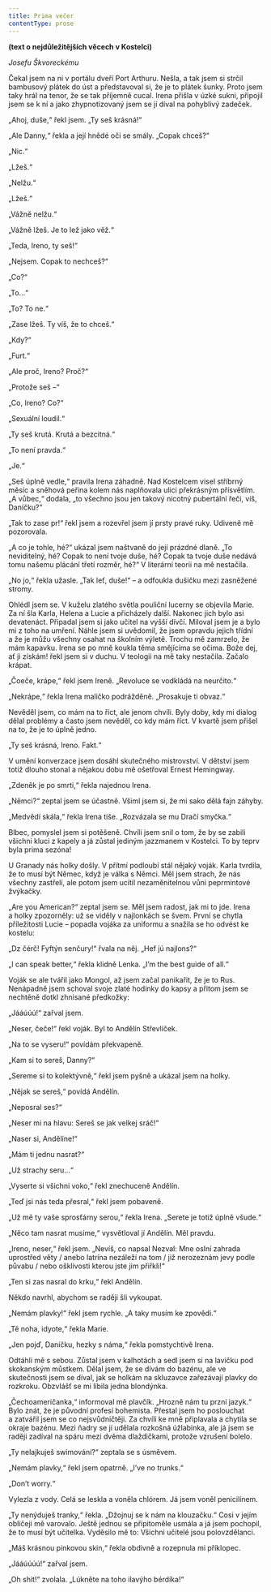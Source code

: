 ```yaml
---
title: Prima večer
contentType: prose
---
```


**(text o nejdůležitějších věcech v Kostelci)**

_Josefu Škvoreckému_

  

Čekal jsem na ni v portálu dveří Port Arthuru. Nešla, a tak jsem si strčil bambusový plátek do úst a představoval si, že je to plátek šunky. Proto jsem taky hrál na tenor, že se tak příjemně cucal. Irena přišla v úzké sukni, připojil jsem se k ní a jako zhypnotizovaný jsem se jí díval na pohyblivý zadeček.

„Ahoj, duše,“ řekl jsem. „Ty seš krásná!“

„Ale Danny,“ řekla a její hnědé oči se smály. „Copak chceš?“

„Nic.“

„Lžeš.“

„Nelžu.“

„Lžeš.“

„Vážně nelžu.“

„Vážně lžeš. Je to lež jako věž.“

„Teda, Ireno, ty seš!“

„Nejsem. Copak to nechceš?“

„Co?“

„To…“

„To? To ne.“

„Zase lžeš. Ty víš, že to chceš.“

„Kdy?“

„Furt.“

„Ale proč, Ireno? Proč?“

„Protože seš –“

„Co, Ireno? Co?“

„Sexuální loudil.“

„Ty seš krutá. Krutá a bezcitná.“

„To není pravda.“

„Je.“

„Seš úplně vedle,“ pravila Irena záhadně. Nad Kostelcem visel stříbrný měsíc a sněhová peřina kolem nás naplňovala ulici překrásným přísvětlím. „A vůbec,“ dodala, „to všechno jsou jen takový nicotný pubertální řeči, víš, Daníčku?“

„Tak to zase pr!“ řekl jsem a rozevřel jsem jí prsty pravé ruky. Udiveně mě pozorovala.

„A co je tohle, hé?“ ukázal jsem naštvaně do její prázdné dlaně. „To neviditelný, hé? Copak to není tvoje duše, hé? Copak ta tvoje duše nedává tomu našemu plácání třetí rozměr, hé?“ V literární teorii na mě nestačila.

„No jo,“ řekla užasle. „Tak leť, duše!“ – a odfoukla dušičku mezi zasněžené stromy.

Ohlédl jsem se. V kuželu zlatého světla pouliční lucerny se objevila Marie. Za ní šla Karla, Helena a Lucie a přicházely další. Nakonec jich bylo asi devatenáct. Připadal jsem si jako učitel na vyšší dívčí. Miloval jsem je a bylo mi z toho na umření. Náhle jsem si uvědomil, že jsem opravdu jejich třídní a že je můžu všechny osahat na školním výletě. Trochu mě zamrzelo, že mám kapavku. Irena se po mně koukla těma smějícíma se očima. Bože dej, ať ji získám! řekl jsem si v duchu. V teologii na mě taky nestačila. Začalo krápat.

„Čoeče, krápe,“ řekl jsem Ireně. „Revoluce se vodkládá na neur­čito.“

„Nekrápe,“ řekla Irena maličko podrážděně. „Prosakuje ti obvaz.“

Nevěděl jsem, co mám na to říct, ale jenom chvíli. Byly doby, kdy mi dialog dělal problémy a často jsem nevěděl, co kdy mám říct. V kvartě jsem přišel na to, že je to úplně jedno.

„Ty seš krásná, Ireno. Fakt.“

V umění konverzace jsem dosáhl skutečného mistrovství. V dětství jsem totiž dlouho stonal a nějakou dobu mě ošetřoval Ernest Hemingway.

„Zdeněk je po smrti,“ řekla najednou Irena.

„Němci?“ zeptal jsem se účastně. Všiml jsem si, že mi sako dělá fajn záhyby.

„Medvědí skála,“ řekla Irena tiše. „Rozvázala se mu Dračí smyčka.“

Blbec, pomyslel jsem si potěšeně. Chvíli jsem snil o tom, že by se zabili všichni kluci z kapely a já zůstal jediným jazzmanem v Kostelci. To by teprv byla prima sezóna!

U Granady nás holky došly. V přítmí podloubí stál nějaký voják. Karla tvrdila, že to musí být Němec, když je válka s Němci. Měl jsem strach, že nás všechny zastřelí, ale potom jsem ucítil nezaměnitelnou vůni peprmintové žvýkačky.

„Are you American?“ zeptal jsem se. Měl jsem radost, jak mi to jde. Irena a holky zpozorněly: už se viděly v najlonkách se švem. První se chytla příležitosti Lucie – popadla vojáka za uniformu a snažila se ho odvést ke kostelu:

„Dz čérč! Fyftýn senčury!“ řvala na něj. „Hef jú najlons?“

„I can speak better,“ řekla klidně Lenka. „I’m the best guide of all.“

Voják se ale tvářil jako Mongol, až jsem začal panikařit, že je to Rus. Nenápadně jsem schoval svoje zlaté hodinky do kapsy a přitom jsem se nechtěně dotkl zhnisané předkožky:

„Jááúúú!“ zařval jsem.

„Neser, čeče!“ řekl voják. Byl to Andělín Střevlíček.

„Na to se vyseru!“ povídám překvapeně.

„Kam si to sereš, Danny?“

„Sereme si to kolektývně,“ řekl jsem pyšně a ukázal jsem na holky.

„Nějak se sereš,“ povídá Andělín.

„Neposral ses?“

„Neser mi na hlavu: Sereš se jak velkej sráč!“

„Naser si, Andělíne!“

„Mám ti jednu nasrat?“

„Už strachy seru…“

„Vyserte si všichni voko,“ řekl znechuceně Andělín.

„Teď jsi nás teda přesral,“ řekl jsem pobaveně.

„Už mě ty vaše sprosťárny serou,“ řekla Irena. „Serete je totiž úplně všude.“

„Něco tam nasrat musíme,“ vysvětloval jí Andělín. Měl pravdu.

„Ireno, neser,“ řekl jsem. „Nevíš, co napsal Nezval: Mne oslní zahrada uprostřed věty / anebo latrína nezáleží na tom / již nerozeznám jevy podle půvabu / nebo ošklivosti kterou jste jim přiřkli!“

„Ten si zas nasral do krku,“ řekl Andělín.

Někdo navrhl, abychom se raději šli vykoupat.

„Nemám plavky!“ řekl jsem rychle. „A taky musím ke zpovědi.“

„Tě noha, idyote,“ řekla Marie.

„Jen pojď, Daníčku, hezky s náma,“ řekla pomstychtivě Irena.

Odtáhli mě s sebou. Zůstal jsem v kalhotách a sedl jsem si na lavičku pod skokanským můstkem. Dělal jsem, že se dívám do bazénu, ale ve skutečnosti jsem se díval, jak se holkám na skluzavce zařezávají plavky do rozkroku. Obzvlášť se mi líbila jedna blondýnka.

„Čechoameričanka,“ informoval mě plavčík. „Hrozně nám tu przní jazyk.“ Bylo znát, že je původní profesí bohemista. Přestal jsem ho poslouchat a zatvářil jsem se co nejsvůdničtěji. Za chvíli ke mně připlavala a chytila se okraje bazénu. Mezi ňadry se jí udělala rozkošná úžlabinka, ale já jsem se raději zadíval na spáru mezi dvěma dlaždičkami, protože vzrušení bolelo.

„Ty nelajkuješ swimování?“ zeptala se s úsměvem.

„Nemám plavky,“ řekl jsem opatrně. „I’ve no trunks.“

„Don’t worry.“

Vylezla z vody. Celá se leskla a voněla chlórem. Já jsem voněl penicilínem.

„Ty nenýduješ tranky,“ řekla. „Džojnuj se k nám na klouzačku.“ Cosi v jejím obličeji mě varovalo. Ještě jednou se připitoměle usmála a já jsem pochopil, že to musí být učitelka. Vyděsilo mě to: Všichni učitelé jsou polovzdělanci.

„Máš krásnou pinkovou skin,“ řekla obdivně a rozepnula mi příklopec.

„Jááúúúú!“ zařval jsem.

„Oh shit!“ zvolala. „Lúkněte na toho ilavýho bérdíka!“

